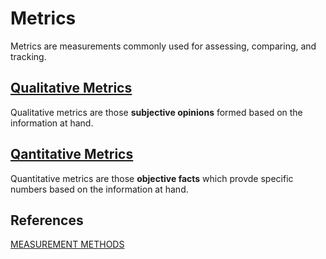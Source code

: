 # Metrics
Metrics are measurements commonly used for assessing, comparing, and tracking. 

## [Qualitative Metrics](./qualitative/README.md)
Qualitative metrics are those **subjective opinions** formed based on the information at hand.

## [Qantitative Metrics](./qualitative/README.md)
Quantitative metrics are those **objective facts** which provde specific numbers based on the information at hand. 

## References
[MEASUREMENT METHODS](https://mealdprostarter.org/measurement-methods/)
